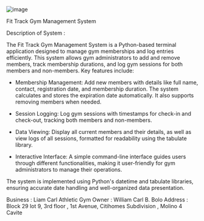 ![image](https://github.com/andreikennethmoreno/Gym_Track/assets/124364969/93545634-cfec-4904-ad6f-a21c649809e4)



Fit Track Gym Management System 

Description of System : 

The  Fit Track Gym Management System  is a Python-based terminal application designed to manage gym memberships and log entries efficiently. This system allows gym administrators to add and remove members, track membership durations, and log gym sessions for both members and non-members. Key features include:

- Membership Management: Add new members with details like full name, contact, registration date, and membership duration. The system calculates and stores the expiration date automatically. It also supports removing members when needed.


- Session Logging: Log gym sessions with timestamps for check-in and check-out, tracking both members and non-members.


- Data Viewing: Display all current members and their details, as well as view logs of all sessions, formatted for readability using the tabulate library.


- Interactive Interface: A simple command-line interface guides users through different functionalities, making it user-friendly for gym administrators to manage their operations.


The system is implemented using Python's datetime and tabulate libraries, ensuring accurate date handling and well-organized data presentation.

Business : Liam Carl Athletic Gym
Owner : William Carl B. Bolo
Address : Block 29 lot 9, 3rd floor , 1st Avenue, Citihomes Subdivision , Molino 4 Cavite
